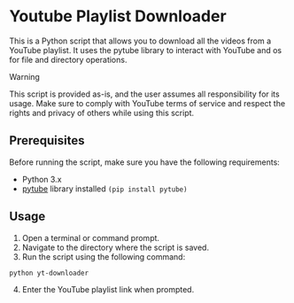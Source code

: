# Youtube Playlist Downloader
This is a Python script that allows you to download all the videos from a YouTube playlist. It uses the pytube library to interact with YouTube and os for file and directory operations.

> [!WARNING]
> This script is provided as-is, and the user assumes all responsibility for its usage. Make sure to comply with YouTube terms of service and respect the rights and privacy of others while using this script.

## Prerequisites
Before running the script, make sure you have the following requirements:

* Python 3.x
* [pytube](https://pytube.io/en/latest/#) library installed ```(pip install pytube)```

## Usage
1. Open a terminal or command prompt.
2. Navigate to the directory where the script is saved.
3. Run the script using the following command:

```bash
python yt-downloader
```
4. Enter the YouTube playlist link when prompted.
